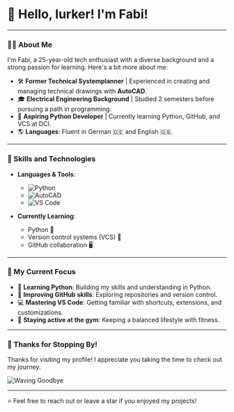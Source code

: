 # 👋 Hello, lurker! I'm Fabi!

---

### 👨‍💻 About Me
I'm Fabi, a 25-year-old tech enthusiast with a diverse background and a strong passion for learning. Here's a bit more about me:

- 🛠️ **Former Technical Systemplanner** | Experienced in creating and managing technical drawings with **AutoCAD**.
- 🎓 **Electrical Engineering Background** | Studied 2 semesters before pursuing a path in programming.
- 🐍 **Aspiring Python Developer** | Currently learning Python, GitHub, and VCS at DCI.
- 🌎 **Languages**: Fluent in German 🇩🇪 and English 🇬🇧.

---

### 💼 Skills and Technologies
- **Languages & Tools**:
  - ![Python](https://img.shields.io/badge/-Python-3776AB?logo=python&logoColor=white&style=flat-square)
  - ![AutoCAD](https://img.shields.io/badge/-AutoCAD-D22128?logo=autodesk&logoColor=white&style=flat-square)
  - ![VS Code](https://img.shields.io/badge/-VS%20Code-007ACC?logo=visual-studio-code&logoColor=white&style=flat-square)

- **Currently Learning**:
  - Python 🐍
  - Version control systems (VCS) 📁
  - GitHub collaboration 🖥️

---

### 🌱 My Current Focus
- 🐍 **Learning Python**: Building my skills and understanding in Python.
- 🔄 **Improving GitHub skills**: Exploring repositories and version control.
- 💻 **Mastering VS Code**: Getting familiar with shortcuts, extensions, and customizations.
- 💪 **Staying active at the gym**: Keeping a balanced lifestyle with fitness.

---

### 🙏 Thanks for Stopping By!
Thanks for visiting my profile! I appreciate you taking the time to check out my journey. 

![Waving Goodbye](https://media3.giphy.com/media/v1.Y2lkPTc5MGI3NjExeDZmMHVlcjY0OXg0cTUwa2pjanM1azIzNzF5Y3l6bXZrcGVhNzNpbiZlcD12MV9pbnRlcm5hbF9naWZfYnlfaWQmY3Q9Zw/HsqHkz0dARcO2eHGig/giphy.webp)

---

⭐️ Feel free to reach out or leave a star if you enjoyed my projects!
